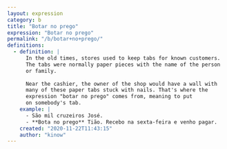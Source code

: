 ```yaml
---
layout: expression
category: b
title: "Botar no prego"
expression: "Botar no prego"
permalink: "/b/botar+no+prego/"
definitions:
  - definition: |
      In the old times, stores used to keep tabs for known customers.
      The tabs were normally paper pieces with the name of the person
      or family.
      
      Near the cashier, the owner of the shop would have a wall with
      many of these paper tabs stuck with nails. That's where the
      expression "botar no prego" comes from, meaning to put
      on somebody's tab.
    example: |
      - São mil cruzeiros José.
      - **Bota no prego** Tião. Recebo na sexta-feira e venho pagar.
    created: "2020-11-22T11:43:15"
    author: "kinow"
---
```


